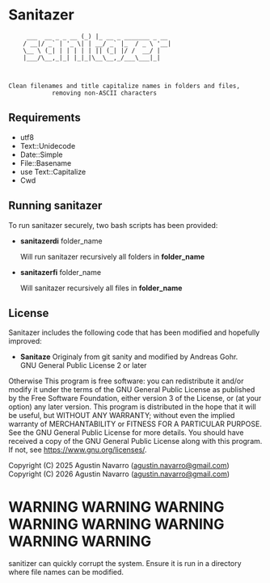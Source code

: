 # Sanitazer

         ___  __ _ _ __ (_) |_ __ _ _______ _ __
        / __|/ _` | '_ \| | __/ _` |_  / _ \ '__|
        \__ \ (_| | | | | | || (_| |/ /  __/ |
        |___/\__,_|_| |_|_|\__\__,_/___\___|_|



    Clean filenames and title capitalize names in folders and files,
                removing non-ASCII characters


## Requirements

* utf8
* Text::Unidecode
* Date::Simple
* File::Basename
* use Text::Capitalize
* Cwd

## Running sanitazer
To run sanitazer securely, two bash scripts has been provided:

  * **sanitazerdi** folder_name
     
    Will run sanitazer recursively all folders in **folder_name**

  * **sanitazerfi** folder_name

    Will sanitazer recursively all files in **folder_name**

##  License
Sanitazer includes the following code that has been modified and hopefully improved:

  * **Sanitaze** Originaly from git sanity and modified by Andreas Gohr.                                                     
    GNU  General Public License 2 or later

Otherwise  This program is free software: you can redistribute it and/or modify it under the terms
    of the GNU General Public License as published by the Free Software Foundation, either
    version 3 of the License, or (at your option) any later version.
    This program is distributed in the hope that it will be useful, but WITHOUT ANY WARRANTY;
    without even the implied warranty of MERCHANTABILITY or FITNESS FOR A PARTICULAR PURPOSE.
    See the GNU General Public License for more details.
    You should have received a copy of the GNU General Public License along with this program.
    If not, see <https://www.gnu.org/licenses/>.

Copyright (C) 2025 Agustin Navarro (agustin.navarro@gmail.com) 
Copyright (C) 2026 Agustin Navarro (agustin.navarro@gmail.com)

# WARNING WARNING WARNING WARNING WARNING WARNING WARNING WARNING

sanitizer can quickly corrupt the system. Ensure it is run in a directory where file names can be modified.
  






